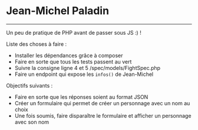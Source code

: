 # Jean-Michel Paladin
---

Un peu de pratique de PHP avant de passer sous JS :) !

Liste des choses à faire :

- Installer les dépendances grâce à composer
- Faire en sorte que tous les tests passent au vert
- Suivre la consigne ligne 4 et 5 /spec/models/FightSpec.php
- Faire un endpoint qui expose les `infos()` de Jean-Michel

Objectifs suivants :

- Faire en sorte que les réponses soient au format JSON
- Créer un formulaire qui permet de créer un personnage avec un nom au choix
- Une fois soumis, faire disparaître le formulaire et afficher un personnage avec son nom
